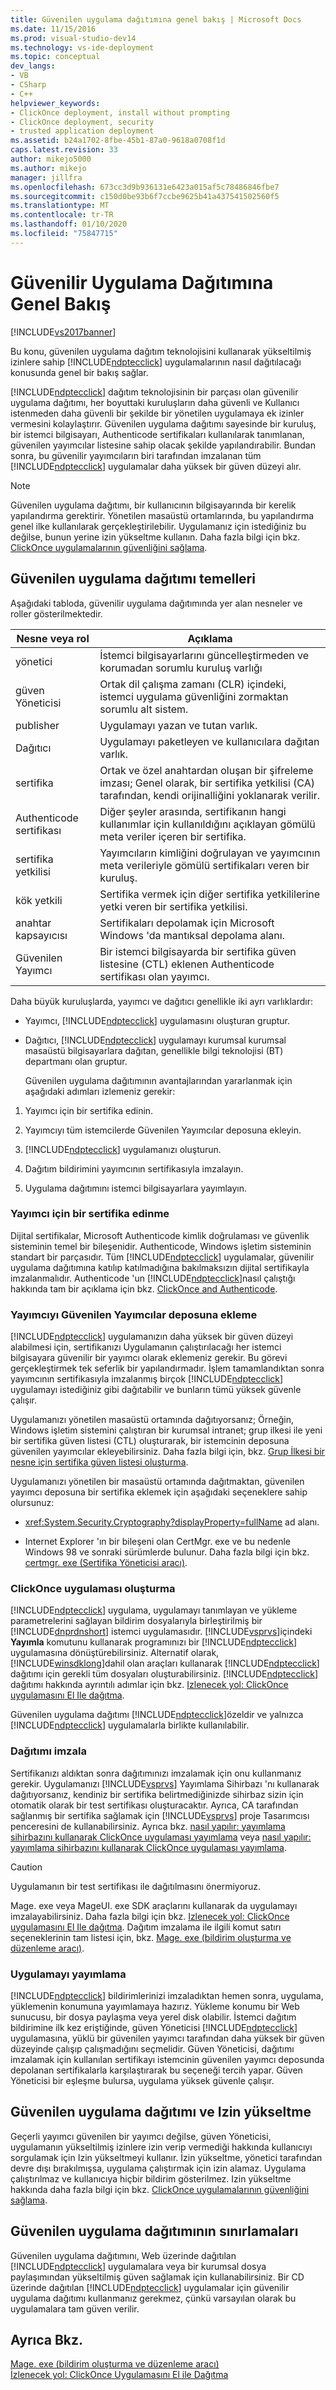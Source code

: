 ```yaml
---
title: Güvenilen uygulama dağıtımına genel bakış | Microsoft Docs
ms.date: 11/15/2016
ms.prod: visual-studio-dev14
ms.technology: vs-ide-deployment
ms.topic: conceptual
dev_langs:
- VB
- CSharp
- C++
helpviewer_keywords:
- ClickOnce deployment, install without prompting
- ClickOnce deployment, security
- trusted application deployment
ms.assetid: b24a1702-8fbe-45b1-87a0-9618a0708f1d
caps.latest.revision: 33
author: mikejo5000
ms.author: mikejo
manager: jillfra
ms.openlocfilehash: 673cc3d9b936131e6423a015af5c78486846fbe7
ms.sourcegitcommit: c150d0be93b6f7ccbe9625b41a437541502560f5
ms.translationtype: MT
ms.contentlocale: tr-TR
ms.lasthandoff: 01/10/2020
ms.locfileid: "75847715"
---
```

# <a name="trusted-application-deployment-overview"></a>Güvenilir Uygulama Dağıtımına Genel Bakış
[!INCLUDE[vs2017banner](../includes/vs2017banner.md)]

Bu konu, güvenilen uygulama dağıtım teknolojisini kullanarak yükseltilmiş izinlere sahip [!INCLUDE[ndptecclick](../includes/ndptecclick-md.md)] uygulamalarının nasıl dağıtılacağı konusunda genel bir bakış sağlar.  
  
 [!INCLUDE[ndptecclick](../includes/ndptecclick-md.md)] dağıtım teknolojisinin bir parçası olan güvenilir uygulama dağıtımı, her boyuttaki kuruluşların daha güvenli ve Kullanıcı istenmeden daha güvenli bir şekilde bir yönetilen uygulamaya ek izinler vermesini kolaylaştırır. Güvenilen uygulama dağıtımı sayesinde bir kuruluş, bir istemci bilgisayarı, Authenticode sertifikaları kullanılarak tanımlanan, güvenilen yayımcılar listesine sahip olacak şekilde yapılandırabilir. Bundan sonra, bu güvenilir yayımcıların biri tarafından imzalanan tüm [!INCLUDE[ndptecclick](../includes/ndptecclick-md.md)] uygulamalar daha yüksek bir güven düzeyi alır.  
  
> [!NOTE]
> Güvenilen uygulama dağıtımı, bir kullanıcının bilgisayarında bir kerelik yapılandırma gerektirir. Yönetilen masaüstü ortamlarında, bu yapılandırma genel ilke kullanılarak gerçekleştirilebilir. Uygulamanız için istediğiniz bu değilse, bunun yerine izin yükseltme kullanın. Daha fazla bilgi için bkz. [ClickOnce uygulamalarının güvenliğini sağlama](../deployment/securing-clickonce-applications.md).  
  
## <a name="trusted-application-deployment-basics"></a>Güvenilen uygulama dağıtımı temelleri  
 Aşağıdaki tabloda, güvenilir uygulama dağıtımında yer alan nesneler ve roller gösterilmektedir.  
  
|Nesne veya rol|Açıklama|  
|--------------------|-----------------|  
|yönetici|İstemci bilgisayarlarını güncelleştirmeden ve korumadan sorumlu kuruluş varlığı|  
|güven Yöneticisi|Ortak dil çalışma zamanı (CLR) içindeki, istemci uygulama güvenliğini zormaktan sorumlu alt sistem.|  
|publisher|Uygulamayı yazan ve tutan varlık.|  
|Dağıtıcı|Uygulamayı paketleyen ve kullanıcılara dağıtan varlık.|  
|sertifika|Ortak ve özel anahtardan oluşan bir şifreleme imzası; Genel olarak, bir sertifika yetkilisi (CA) tarafından, kendi orijinalliğini yoklanarak verilir.|  
|Authenticode sertifikası|Diğer şeyler arasında, sertifikanın hangi kullanımlar için kullanıldığını açıklayan gömülü meta veriler içeren bir sertifika.|  
|sertifika yetkilisi|Yayımcıların kimliğini doğrulayan ve yayımcının meta verileriyle gömülü sertifikaları veren bir kuruluş.|  
|kök yetkili|Sertifika vermek için diğer sertifika yetkililerine yetki veren bir sertifika yetkilisi.|  
|anahtar kapsayıcısı|Sertifikaları depolamak için Microsoft Windows 'da mantıksal depolama alanı.|  
|Güvenilen Yayımcı|Bir istemci bilgisayarda bir sertifika güven listesine (CTL) eklenen Authenticode sertifikası olan yayımcı.|  
  
 Daha büyük kuruluşlarda, yayımcı ve dağıtıcı genellikle iki ayrı varlıklardır:  
  
- Yayımcı, [!INCLUDE[ndptecclick](../includes/ndptecclick-md.md)] uygulamasını oluşturan gruptur.  
  
- Dağıtıcı, [!INCLUDE[ndptecclick](../includes/ndptecclick-md.md)] uygulamayı kurumsal kurumsal masaüstü bilgisayarlara dağıtan, genellikle bilgi teknolojisi (BT) departmanı olan gruptur.  
  
  Güvenilen uygulama dağıtımının avantajlarından yararlanmak için aşağıdaki adımları izlemeniz gerekir:  
  
1. Yayımcı için bir sertifika edinin.  
  
2. Yayımcıyı tüm istemcilerde Güvenilen Yayımcılar deposuna ekleyin.  
  
3. [!INCLUDE[ndptecclick](../includes/ndptecclick-md.md)] uygulamanızı oluşturun.  
  
4. Dağıtım bildirimini yayımcının sertifikasıyla imzalayın.  
  
5. Uygulama dağıtımını istemci bilgisayarlara yayımlayın.  
  
### <a name="obtain-a-certificate-for-the-publisher"></a>Yayımcı için bir sertifika edinme  
 Dijital sertifikalar, Microsoft Authenticode kimlik doğrulaması ve güvenlik sisteminin temel bir bileşenidir. Authenticode, Windows işletim sisteminin standart bir parçasıdır. Tüm [!INCLUDE[ndptecclick](../includes/ndptecclick-md.md)] uygulamalar, güvenilir uygulama dağıtımına katılıp katılmadığına bakılmaksızın dijital sertifikayla imzalanmalıdır. Authenticode 'un [!INCLUDE[ndptecclick](../includes/ndptecclick-md.md)]nasıl çalıştığı hakkında tam bir açıklama için bkz. [ClickOnce and Authenticode](../deployment/clickonce-and-authenticode.md).  
  
### <a name="add-the-publisher-to-the-trusted-publishers-store"></a>Yayımcıyı Güvenilen Yayımcılar deposuna ekleme  
 [!INCLUDE[ndptecclick](../includes/ndptecclick-md.md)] uygulamanızın daha yüksek bir güven düzeyi alabilmesi için, sertifikanızı Uygulamanın çalıştırılacağı her istemci bilgisayara güvenilir bir yayımcı olarak eklemeniz gerekir. Bu görevi gerçekleştirmek tek seferlik bir yapılandırmadır. İşlem tamamlandıktan sonra yayımcının sertifikasıyla imzalanmış birçok [!INCLUDE[ndptecclick](../includes/ndptecclick-md.md)] uygulamayı istediğiniz gibi dağıtabilir ve bunların tümü yüksek güvenle çalışır.  
  
 Uygulamanızı yönetilen masaüstü ortamında dağıtıyorsanız; Örneğin, Windows işletim sistemini çalıştıran bir kurumsal intranet; grup ilkesi ile yeni bir sertifika güven listesi (CTL) oluşturarak, bir istemcinin deposuna güvenilen yayımcılar ekleyebilirsiniz. Daha fazla bilgi için, bkz. [Grup İlkesi bir nesne için sertifika güven listesi oluşturma](https://technet.microsoft.com/library/2c03582f-00b2-43e5-ae1d-493894ad0fd7).  
  
 Uygulamanızı yönetilen bir masaüstü ortamında dağıtmaktan, güvenilen yayımcı deposuna bir sertifika eklemek için aşağıdaki seçeneklere sahip olursunuz:  
  
- <xref:System.Security.Cryptography?displayProperty=fullName> ad alanı.  
  
- Internet Explorer 'ın bir bileşeni olan CertMgr. exe ve bu nedenle Windows 98 ve sonraki sürümlerde bulunur. Daha fazla bilgi için bkz. [certmgr. exe (Sertifika Yöneticisi aracı)](https://msdn.microsoft.com/library/7e953b43-1374-4bbc-814f-53ca1b6b52bb).  
  
### <a name="create-a-clickonce-application"></a>ClickOnce uygulaması oluşturma  
 [!INCLUDE[ndptecclick](../includes/ndptecclick-md.md)] uygulama, uygulamayı tanımlayan ve yükleme parametrelerini sağlayan bildirim dosyalarıyla birleştirilmiş bir [!INCLUDE[dnprdnshort](../includes/dnprdnshort-md.md)] istemci uygulamasıdır. [!INCLUDE[vsprvs](../includes/vsprvs-md.md)]içindeki **Yayımla** komutunu kullanarak programınızı bir [!INCLUDE[ndptecclick](../includes/ndptecclick-md.md)] uygulamasına dönüştürebilirsiniz. Alternatif olarak, [!INCLUDE[winsdklong](../includes/winsdklong-md.md)]dahil olan araçları kullanarak [!INCLUDE[ndptecclick](../includes/ndptecclick-md.md)] dağıtımı için gerekli tüm dosyaları oluşturabilirsiniz. [!INCLUDE[ndptecclick](../includes/ndptecclick-md.md)] dağıtımı hakkında ayrıntılı adımlar için bkz. [Izlenecek yol: ClickOnce uygulamasını El Ile dağıtma](../deployment/walkthrough-manually-deploying-a-clickonce-application.md).  
  
 Güvenilen uygulama dağıtımı [!INCLUDE[ndptecclick](../includes/ndptecclick-md.md)]özeldir ve yalnızca [!INCLUDE[ndptecclick](../includes/ndptecclick-md.md)] uygulamalarla birlikte kullanılabilir.  
  
### <a name="sign-the-deployment"></a>Dağıtımı imzala  
 Sertifikanızı aldıktan sonra dağıtımınızı imzalamak için onu kullanmanız gerekir. Uygulamanızı [!INCLUDE[vsprvs](../includes/vsprvs-md.md)] Yayımlama Sihirbazı 'nı kullanarak dağıtıyorsanız, kendiniz bir sertifika belirtmediğinizde sihirbaz sizin için otomatik olarak bir test sertifikası oluşturacaktır. Ayrıca, CA tarafından sağlanmış bir sertifika sağlamak için [!INCLUDE[vsprvs](../includes/vsprvs-md.md)] proje Tasarımcısı penceresini de kullanabilirsiniz.  Ayrıca bkz. [nasıl yapılır: yayımlama sihirbazını kullanarak ClickOnce uygulaması yayımlama](https://msdn.microsoft.com/library/31kztyey\(v=vs.110\)) veya [nasıl yapılır: yayımlama sihirbazını kullanarak ClickOnce uygulaması yayımlama](https://msdn.microsoft.com/library/31kztyey\(v=vs.110\)).  
  
> [!CAUTION]
> Uygulamanın bir test sertifikası ile dağıtılmasını önermiyoruz.  
  
 Mage. exe veya MageUI. exe SDK araçlarını kullanarak da uygulamayı imzalayabilirsiniz. Daha fazla bilgi için bkz. [Izlenecek yol: ClickOnce uygulamasını El Ile dağıtma](../deployment/walkthrough-manually-deploying-a-clickonce-application.md). Dağıtım imzalama ile ilgili komut satırı seçeneklerinin tam listesi için, bkz. [Mage. exe (bildirim oluşturma ve düzenleme aracı)](https://msdn.microsoft.com/library/77dfe576-2962-407e-af13-82255df725a1).  
  
### <a name="publish-the-application"></a>Uygulamayı yayımlama  
 [!INCLUDE[ndptecclick](../includes/ndptecclick-md.md)] bildirimlerinizi imzaladıktan hemen sonra, uygulama, yüklemenin konumuna yayımlamaya hazırız. Yükleme konumu bir Web sunucusu, bir dosya paylaşma veya yerel disk olabilir. İstemci dağıtım bildirimine ilk kez eriştiğinde, güven Yöneticisi [!INCLUDE[ndptecclick](../includes/ndptecclick-md.md)] uygulamasına, yüklü bir güvenilen yayımcı tarafından daha yüksek bir güven düzeyinde çalışıp çalışmadığını seçmelidir. Güven Yöneticisi, dağıtımı imzalamak için kullanılan sertifikayı istemcinin güvenilen yayımcı deposunda depolanan sertifikalarla karşılaştırarak bu seçeneği tercih yapar. Güven Yöneticisi bir eşleşme bulursa, uygulama yüksek güvenle çalışır.  
  
## <a name="trusted-application-deployment-and-permission-elevation"></a>Güvenilen uygulama dağıtımı ve Izin yükseltme  
 Geçerli yayımcı güvenilen bir yayımcı değilse, güven Yöneticisi, uygulamanın yükseltilmiş izinlere izin verip vermediği hakkında kullanıcıyı sorgulamak için Izin yükseltmeyi kullanır. İzin yükseltme, yönetici tarafından devre dışı bırakılmışsa, uygulama çalıştırmak için izin alamaz. Uygulama çalıştırılmaz ve kullanıcıya hiçbir bildirim gösterilmez. Izin yükseltme hakkında daha fazla bilgi için bkz. [ClickOnce uygulamalarının güvenliğini sağlama](../deployment/securing-clickonce-applications.md).  
  
## <a name="limitations-of-trusted-application-deployment"></a>Güvenilen uygulama dağıtımının sınırlamaları  
 Güvenilen uygulama dağıtımını, Web üzerinde dağıtılan [!INCLUDE[ndptecclick](../includes/ndptecclick-md.md)] uygulamalara veya bir kurumsal dosya paylaşımından yükseltilmiş güven sağlamak için kullanabilirsiniz. Bir CD üzerinde dağıtılan [!INCLUDE[ndptecclick](../includes/ndptecclick-md.md)] uygulamalar için güvenilir uygulama dağıtımı kullanmanız gerekmez, çünkü varsayılan olarak bu uygulamalara tam güven verilir.  
  
## <a name="see-also"></a>Ayrıca Bkz.  
 [Mage. exe (bildirim oluşturma ve düzenleme aracı)](https://msdn.microsoft.com/library/77dfe576-2962-407e-af13-82255df725a1)   
 [İzlenecek yol: ClickOnce Uygulamasını El ile Dağıtma](../deployment/walkthrough-manually-deploying-a-clickonce-application.md)
